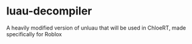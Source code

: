 # luau-decompiler
A heavily modified version of unluau that will be used in ChloeRT, made specifically for Roblox
